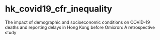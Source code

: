 # hk_covid19_cfr_inequality
The impact of demographic and socioeconomic conditions on COVID-19 deaths and reporting delays in Hong Kong before Omicron: A retrospective study
